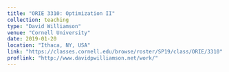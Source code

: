 ```yaml
---
title: "ORIE 3310: Optimization II"
collection: teaching
type: "David Williamson"
venue: "Cornell University"
date: 2019-01-20
location: "Ithaca, NY, USA"
link: "https://classes.cornell.edu/browse/roster/SP19/class/ORIE/3310"
proflink: "http://www.davidpwilliamson.net/work/"
---
```

